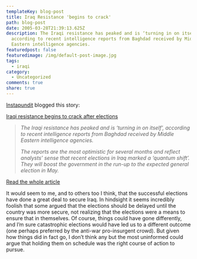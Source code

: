 ```yaml
---
templateKey: blog-post
title: Iraq Resistance 'begins to crack'
path: blog-post
date: 2005-03-28T21:39:13.625Z
description: The Iraqi resistance has peaked and is ‘turning in on itself’,
  according to recent intelligence reports from Baghdad received by Middle
  Eastern intelligence agencies.
featuredpost: false
featuredimage: /img/default-post-image.jpg
tags:
  - iraqi
category:
  - Uncategorized
comments: true
share: true
---
```

<!--StartFragment-->

[Instapundit](http://instapundit.com/archives/022091.php) blogged this story:

[Iraqi resistance begins to crack after elections](http://www.guardian.co.uk/Iraq/Story/0,2763,1446356,00.html)

> *The Iraqi resistance has peaked and is ‘turning in on itself’, according to recent intelligence reports from Baghdad received by Middle Eastern intelligence agencies.*
>
> *The reports are the most optimistic for several months and reflect analysts’ sense that recent elections in Iraq marked a ‘quantum shift’. They will boost the government in the run-up to the expected general election in May.*



[Read the whole article](http://www.guardian.co.uk/Iraq/Story/0,2763,1446356,00.html)

It would seem to me, and to others too I think, that the successful elections have done a great deal to secure Iraq. In hindsight it seems incredibly foolish that some argued that the elections should be delayed until the country was more secure, not realizing that the elections were a means to ensure that in themselves. Of course, things could have gone differently, and I’m sure catastrophic elections would have led us to a different outcome (one perhaps preferred by the anti-war pro-insurgent crowd). But given how things did in fact go, I don’t think any but the most uninformed could argue that holding them on schedule was the right course of action to pursue.

<!--EndFragment-->